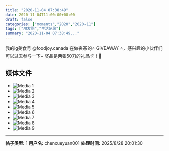 ```yaml
---
title: "2020-11-04 07:38:49"
date: 2020-11-04T11:00:00+08:00
draft: false
categories: ["moments","2020","2020-11"]
tags: ["朋友圈","生活记录"]
summary: "2020-11-04 07:38:49..."
---
```


我的ig美食号 @foodjoy.canada 在做丧茶的⭐ GIVEAWAY ⭐，感兴趣的小伙伴们可以过去参与一下~ 奖品是两张50刀的礼品卡！🥳

## 媒体文件

- ![Media 1](/Moments/photos/2020-11-04/202011040738490.jpg)
- ![Media 2](/Moments/photos/2020-11-04/202011040738491.jpg)
- ![Media 3](/Moments/photos/2020-11-04/202011040738492.jpg)
- ![Media 4](/Moments/photos/2020-11-04/202011040738493.jpg)
- ![Media 5](/Moments/photos/2020-11-04/202011040738494.jpg)
- ![Media 6](/Moments/photos/2020-11-04/202011040738495.jpg)
- ![Media 7](/Moments/photos/2020-11-04/202011040738496.jpg)
- ![Media 8](/Moments/photos/2020-11-04/202011040738497.jpg)
- ![Media 9](/Moments/photos/2020-11-04/202011040738498.jpg)

---

**帖子类型:** 1
**用户名:** chenxueyuan001
**处理时间:** 2025/8/28 20:01:30